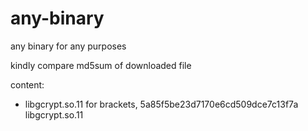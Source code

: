 # any-binary
any binary for any purposes

kindly compare md5sum of downloaded file

content:
- libgcrypt.so.11 for brackets, 5a85f5be23d7170e6cd509dce7c13f7a  libgcrypt.so.11
